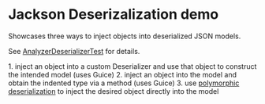 # Jackson Deserizalization demo

Showcases three ways to inject objects into deserialized JSON models.

See [AnalyzerDeserializerTest](./test/java/AnalyzerDeserializerTest.java) for details.

1\. inject an object into a custom Deserializer and use that object to construct the intended model (uses Guice)
2\. inject an object into the model and obtain the indented type via a method (uses Guice)
3\. use [polymorphic deserialization](https://github.com/FasterXML/jackson-docs/wiki/JacksonPolymorphicDeserialization) to inject the desired object directly into the model
